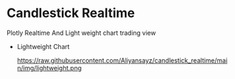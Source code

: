 # Candlestick Realtime

Plotly Realtime And Light weight chart trading view

* Lightweight Chart

  https://raw.githubusercontent.com/Aliyansayz/candlestick_realtime/main/img/lightweight.png
